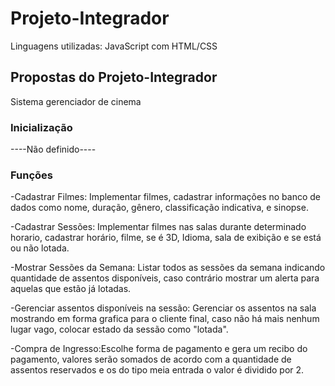 # Projeto-Integrador

Linguagens utilizadas:
JavaScript com HTML/CSS

## Propostas do Projeto-Integrador
Sistema gerenciador de cinema

### Inicialização

----Não definido----

### Funções

-Cadastrar Filmes: Implementar filmes, cadastrar informações no banco de dados como nome, duração, gênero, classificação indicativa, e sinopse. 

-Cadastrar Sessões: Implementar filmes nas salas durante determinado horario, cadastrar horário, filme, se é 3D, Idioma, sala de exibição e se está ou não lotada.

-Mostrar Sessões da Semana: Listar todos as sessões da semana indicando quantidade de assentos disponíveis, caso contrário mostrar um alerta para aquelas que estão já lotadas. 

-Gerenciar assentos disponíveis na sessão: Gerenciar os assentos na sala mostrando em forma grafica para o cliente final, caso não há mais nenhum lugar vago, colocar estado da sessão como "lotada".

-Compra de Ingresso:Escolhe forma de pagamento e gera um recibo do pagamento, valores serão somados de acordo com a quantidade de assentos reservados e os do tipo meia entrada o valor é dividido por 2.

